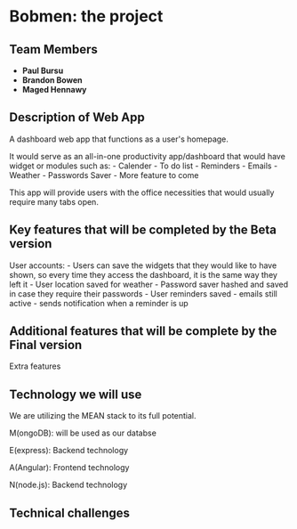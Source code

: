 # Bobmen: the project

## Team Members
- **Paul Bursu**
- **Brandon Bowen**
- **Maged Hennawy**



## Description of Web App

A dashboard web app that functions as a user's homepage.

It would serve as an all-in-one productivity app/dashboard that would have widget or modules such as: 
        - Calender
        - To do list
        - Reminders
        - Emails
        - Weather 
        - Passwords Saver
        - More feature to come

This app will provide users with the office necessities that would usually require many tabs open.

## Key features that will be completed by the Beta version

User accounts: 
    - Users can save the widgets that they would like to have shown, so every time they access the dashboard, it is the same way they left it
    - User location saved for weather
    - Password saver hashed and saved in case they require their passwords
    - User reminders saved
    - emails still active
    - sends notification when a reminder is up




## Additional features that will be complete by the Final version

Extra features 


## Technology we will use

We are utilizing the MEAN stack to its full potential.

M(ongoDB): will be used as our databse

E(express): Backend technology

A(Angular): Frontend technology

N(node.js): Backend technology



## Technical challenges